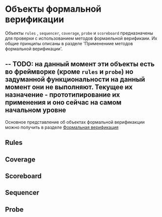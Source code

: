 # Объекты формальной верификации

Объекты `rules` , `sequencer`, `coverage`, `probe` и `scoreboard` предназначены для проверки с использованием методов
формаельной верификаии. Их общие принципы описаны в разделе 'Применениие методов формальной верификации'.

-- TODO: на данный момент эти объекты есть во фреймворке (кроме `rules` и `probe`) но задуманной функциональности 
на данный момент они не выполняют. Текущее их назначение - прототипирование их применения и оно сейчас на самом
начальном уровне
--

Основное представление об объектах формальной верификакции можно получить в разделе 
[Формальная верификация](d5_formal_verification.md#Обзор-объектов-формальной-верификации)

## Rules

## Coverage

## Scoreboard

## Sequencer

## Probe
